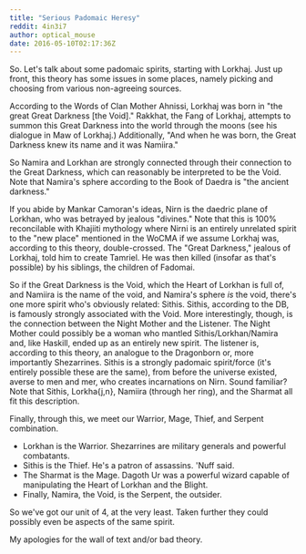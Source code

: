 ```yaml
---
title: "Serious Padomaic Heresy"
reddit: 4in3i7
author: optical_mouse
date: 2016-05-10T02:17:36Z
---
```


So. Let's talk about some padomaic spirits, starting with Lorkhaj. Just up front, this theory has some issues in some places, namely picking and choosing from various non-agreeing sources.

According to the Words of Clan Mother Ahnissi, Lorkhaj was born in "the great Great Darkness [the Void]." Rakkhat, the Fang of Lorkhaj, attempts to summon this Great Darkness into the world through the moons (see his dialogue in Maw of Lorkhaj.) Additionally, "And when he was born, the Great Darkness knew its name and it was Namiira."

So Namira and Lorkhan are strongly connected through their connection to the Great Darkness, which can reasonably be interpreted to be the Void. Note that Namira's sphere according to the Book of Daedra is "the ancient darkness."

If you abide by Mankar Camoran's ideas, Nirn is the daedric plane of Lorkhan, who was betrayed by jealous "divines." Note that this is 100% reconcilable with Khajiiti mythology where Nirni is an entirely unrelated spirit to the "new place" mentioned in the WoCMA if we assume Lorkhaj was, according to this theory, double-crossed. The "Great Darkness," jealous of Lorkhaj, told him to create Tamriel. He was then killed (insofar as that's possible) by his siblings, the children of Fadomai. 

So if the Great Darkness is the Void, which the Heart of Lorkhan is full of, and Namiira is the name of the void, and Namira's sphere *is* the void, there's one more spirit who's obviously related: Sithis. Sithis, according to the DB, is famously strongly associated with the Void. More interestingly, though, is the connection between the Night Mother and the Listener. The Night Mother could possibly be a woman who mantled Sithis/Lorkhan/Namira and, like Haskill, ended up as an entirely new spirit. The listener is, according to this theory, an analogue to the Dragonborn or, more importantly Shezarrines. Sithis is a strongly padomaic spirit/force (it's entirely possible these are the same), from before the universe existed, averse to men and mer, who creates incarnations on Nirn. Sound familiar? Note that Sithis, Lorkha{j,n}, Namiira (through her ring), and the Sharmat all fit this description. 

Finally, through this, we meet our Warrior, Mage, Thief, and Serpent combination.
* Lorkhan is the Warrior. Shezarrines are military generals and powerful combatants.
* Sithis is the Thief. He's a patron of assassins. 'Nuff said.
* The Sharmat is the Mage. Dagoth Ur was a powerful wizard capable of manipulating the Heart of Lorkhan and the Blight.
* Finally, Namira, the Void, is the Serpent, the outsider.

So we've got our unit of 4, at the very least. Taken further they could possibly even be aspects of the same spirit.

My apologies for the wall of text and/or bad theory. 
